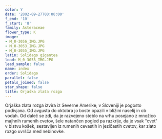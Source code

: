 ```yaml
---
color: Y
date: '2002-09-27T00:00:00'
f_end: '10'
f_start: '8'
family: Asteraceae
flower_type: K
image:
- M_0-3056_IMG.JPG
- M_0-3053_IMG.JPG
- M_0-3055_IMG.JPG
latin: Solidago gigantea
lead: M_0-3053_IMG.JPG
lead_sample: false
name: index
order: Solidago
parallel: false
petals_joined: false
star_shape: false
title: Orjaška zlata rozga
---
```

Orjaška zlata rozga izvira iz Severne Amerike; v Sloveniji je pogosto podivjana. Od avgusta do oktobra jo boste opazili v bližini naselij in ob vodah. Od daleč se zdi, da je razvejeno steblo na vrhu posejano z množico majhnih rumenih cvetov, šele natančen pogled pa razkrije, da je vsak \"cvet\" v bistvu košek, sestavljen iz rumenih cevastih in jezičastih cvetov, kar zlato rozgo uvršča med nebinovke.
